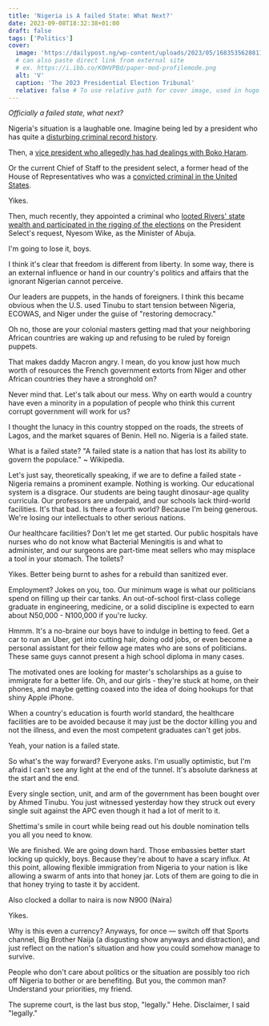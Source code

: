 ```yaml
---
title: 'Nigeria is A failed State: What Next?'
date: 2023-09-08T18:32:38+01:00
draft: false
tags: ['Politics']
cover:
  image: 'https://dailypost.ng/wp-content/uploads/2023/05/1683535628811.jpg'
  # can also paste direct link from external site
  # ex. https://i.ibb.co/K0HVPBd/paper-mod-profilemode.png
  alt: 'V'
  caption: 'The 2023 Presidential Election Tribunal'
  relative: false # To use relative path for cover image, used in hugo Page-bundles
---
```


_Officially a failed state, what next?_

Nigeria's situation is a laughable one. Imagine being led by a president who has quite a [disturbing criminal record history](https://gazettengr.com/u-s-court-releases-certified-true-copies-of-bola-tinubus-drug-dealing-money-laundering-case-in-chicago/).

Then, a [vice president who allegedly has had dealings with Boko Haram](https://saharareporters.com/2022/07/11/flashback-how-tinubu%E2%80%99s-running-mate-shettima%E2%80%99s-government-borno-contributed-abduction).

Or the current Chief of Staff to the president select, a former head of the House of Representatives who was a [convicted criminal in the United States](https://saharareporters.com/2019/06/05/exclusive-gbajabiamila-was-found-guilty-supreme-court-georgia-us).

Yikes.

Then, much recently, they appointed a criminal who [looted Rivers' state wealth and participated in the rigging of the elections](https://gazettengr.com/wike-should-be-jailed-for-oil-bunkering-mindless-looting-of-rivers-treasury-ned-nwoko/) on the President Select's request, Nyesom Wike, as the Minister of Abuja.

I'm going to lose it, boys.

I think it's clear that freedom is different from liberty. In some way, there is an external influence or hand in our country's politics and affairs that the ignorant Nigerian cannot perceive.

Our leaders are puppets, in the hands of foreigners. I think this became obvious when the U.S. used Tinubu to start tension between Nigeria, ECOWAS, and Niger under the guise of "restoring democracy."

Oh no, those are your colonial masters getting mad that your neighboring African countries are waking up and refusing to be ruled by foreign puppets.

That makes daddy Macron angry. I mean, do you know just how much worth of resources the French government extorts from Niger and other African countries they have a stronghold on?

Never mind that. Let's talk about our mess. Why on earth would a country have even a minority in a population of people who think this current corrupt government will work for us?

I thought the lunacy in this country stopped on the roads, the streets of Lagos, and the market squares of Benin. Hell no. Nigeria is a failed state.

What is a failed state? "A failed state is a nation that has lost its ability to govern the populace." ~ Wikipedia.

Let's just say, theoretically speaking, if we are to define a failed state - Nigeria remains a prominent example. Nothing is working. Our educational system is a disgrace. Our students are being taught dinosaur-age quality curricula. Our professors are underpaid, and our schools lack third-world facilities. It's that bad. Is there a fourth world? Because I'm being generous. We're losing our intellectuals to other serious nations.

Our healthcare facilities? Don't let me get started. Our public hospitals have nurses who do not know what Bacterial Meningitis is and what to administer, and our surgeons are part-time meat sellers who may misplace a tool in your stomach. The toilets?

Yikes. Better being burnt to ashes for a rebuild than sanitized ever.

Employment? Jokes on you, too. Our minimum wage is what our politicians spend on filling up their car tanks. An out-of-school first-class college graduate in engineering, medicine, or a solid discipline is expected to earn about N50,000 - N100,000 if you're lucky.

Hmmm. It's a no-braine our boys have to indulge in betting to feed. Get a car to run an Uber, get into cutting hair, doing odd jobs, or even become a personal assistant for their fellow age mates who are sons of politicians. These same guys cannot present a high school diploma in many cases.

The motivated ones are looking for master's scholarships as a guise to immigrate for a better life. Oh, and our girls - they're stuck at home, on their phones, and maybe getting coaxed into the idea of doing hookups for that shiny Apple iPhone.

When a country's education is fourth world standard, the healthcare facilities are to be avoided because it may just be the doctor killing you and not the illness, and even the most competent graduates can't get jobs.

Yeah, your nation is a failed state.

So what's the way forward? Everyone asks.
I'm usually optimistic, but I'm afraid I can't see any light at the end of the tunnel. It's absolute darkness at the start and the end.

Every single section, unit, and arm of the government has been bought over by Ahmed Tinubu. You just witnessed yesterday how they struck out every single suit against the APC even though it had a lot of merit to it.

Shettima's smile in court while being read out his double nomination tells you all you need to know.

We are finished. We are going down hard. Those embassies better start locking up quickly, boys. Because they're about to have a scary influx. At this point, allowing flexible immigration from Nigeria to your nation is like allowing a swarm of ants into that honey jar. Lots of them are going to die in that honey trying to taste it by accident.

Also clocked a dollar to naira is now N900 (Naira)

Yikes.

Why is this even a currency?
Anyways, for once — switch off that Sports channel, Big Brother Naija (a disgusting show anyways and distraction), and just reflect on the nation's situation and how you could somehow manage to survive.

People who don't care about politics or the situation are possibly too rich off Nigeria to bother or are benefiting. But you, the common man? Understand your priorities, my friend.

The supreme court, is the last bus stop, "legally." Hehe. Disclaimer, I said "legally."
